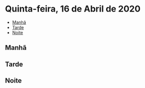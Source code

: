 # Quinta-feira, 16 de Abril de 2020

* [Manhã](#manha)
* [Tarde](#tarde)
* [Noite](#noite)

<a name="manha">

## Manhã

## Tarde

## Noite
